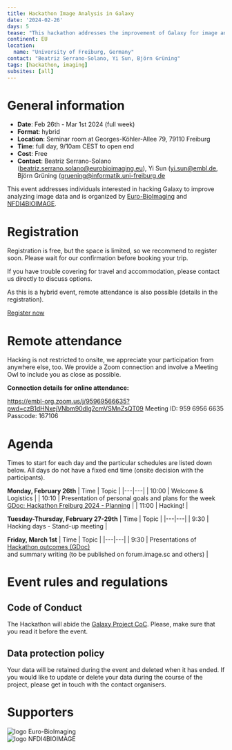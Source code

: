 ```yaml
---
title: Hackathon Image Analysis in Galaxy
date: '2024-02-26'
days: 5
tease: "This hackathon addresses the improvement of Galaxy for image analysis"
continent: EU
location:
  name: "University of Freiburg, Germany"
contact: "Beatriz Serrano-Solano, Yi Sun, Björn Grüning"
tags: [hackathon, imaging]
subsites: [all]
---
```


# General information

- **Date**: Feb 26th - Mar 1st 2024 (full week)
- **Format**: hybrid
- **Location**: Seminar room at Georges-Köhler-Allee 79, 79110 Freiburg
- **Time**: full day, 9/10am CEST to open end
- **Cost**: Free
- **Contact**: Beatriz Serrano-Solano ([beatriz.serrano.solano@eurobioimaging.eu](mailto:beatriz.serrano.solano@eurobioimaging.eu)), Yi Sun ([yi.sun@embl.de](mailto:yi.sun@embl.de), Björn Grüning ([gruening@informatik.uni-freiburg.de](mailto:gruening@informatik.uni-freiburg.de)

This event addresses individuals interested in hacking Galaxy to improve analyzing image data and is organized by [Euro-BioImaging](https://www.eurobioimaging.eu) and [NFDI4BIOIMAGE](https://nfdi4bioimage.de). 

# Registration

Registration is free, but the space is limited, so we recommend to register soon. Please wait for our confirmation before booking your trip.

If you have trouble covering for travel and accommodation, please contact us directly to discuss options.

As this is a hybrid event, remote attendance is also possible (details in the registration).

<div class="row justify-content-center">
  <a class="btn w-25 btn-dark" href="https://forms.gle/A2VBPtFwVJjpB4tc7" role="button" target="_blank">Register now</a>
</div>

# Remote attendance

Hacking is not restricted to onsite, we appreciate your participation from anywhere else, too. We provide a Zoom connection and involve a Meeting Owl to include you as close as possible.

**Connection details for online attendance:**

https://embl-org.zoom.us/j/95969566635?pwd=czB1dHNxejVNbm90dlg2cmVSMnZsQT09 
Meeting ID: 959 6956 6635
Passcode: 167106

# Agenda

Times to start for each day and the particular schedules are listed down below. All days do not have a fixed end time (onsite decision with the participants).

**Monday, February 26th**
| Time | Topic |
|---|---|
| 10:00 | Welcome & Logistics |
| 10:10 | Presentation of personal goals and plans for the week<br>[GDoc: Hackathon Freiburg 2024 - Planning](https://docs.google.com/document/d/1Sckc6me-6oVZlPovle-h4gWKgYCiHkendhnQK2wBOzY/edit) |
| 11:00 | Hacking! |

**Tuesday-Thursday, February 27-29th**
| Time | Topic |
|---|---|
| 9:30 | Hacking days - Stand-up meeting |

**Friday, March 1st**
| Time | Topic |
|---|---|
| 9:30 | Presentations of [Hackathon outcomes (GDoc)](https://docs.google.com/presentation/d/1saZiyLmS8q4-6BH2LGjxGtpeYLIZSqgoj2tZSGmkFyU/edit#slide=id.g28c070389ad_3_766)<br>and summary writing (to be published on forum.image.sc and others) |

# Event rules and regulations

## Code of Conduct

The Hackathon will abide the [Galaxy Project CoC](https://galaxyproject.org/community/coc/).
Please, make sure that you read it before the event.

## Data protection policy

Your data will be retained during the event and deleted when it has ended. If you would like to update or delete your data during the course of the project, please get in touch with the contact organisers.

# Supporters

<div style="max-width: 300px">

![logo Euro-BioImaging](/images/logos/eubi_logo.png)
![logo NFDI4BIOIMAGE](/images/logos/nfdi4bioimage.png)

</div>
